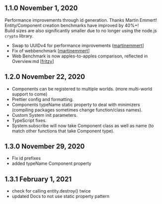 ## 1.1.0 November 1, 2020

Performance improvements through id generation. Thanks Martin Emmert!  
Entity/Component creation benchmarks have improved by 40%+!  
Build sizes are also significantly smaller due to no longer using the node.js `crypto` library.

* Swap to UUIDv4 for performance improvements \([martinemmert](https://github.com/martinemmert)\]
* Fix of webbenchmark \[[martinemmert](https://github.com/martinemmert)\]
* Web Benchmark is now apples-to-apples comparison, reflected in Overview.md \[[fritzy](https://github.com/fritzy)\]

## 1.2.0 November 22, 2020

* Components can be registered to multiple worlds. (more multi-world support to come)
* Prettier config and formatting.
* Components typeName static property to deal with minimizers (compiling packages sometimes change function/class names).
* Custom System init parameters.
* TypeScript fixes.
* System.subscribe will now take Component class as well as name (to match other functions that take Component type).

## 1.3.0 November 29, 2020

* Fix id prefixes
* added typeName Component property

## 1.3.1 February 1, 2021

* check for calling entity.destroy() twice
* updated Docs to not use static property pattern

